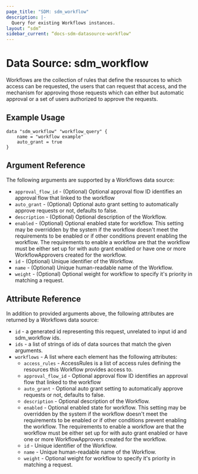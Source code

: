 ```yaml
---
page_title: "SDM: sdm_workflow"
description: |-
  Query for existing Workflows instances.
layout: “sdm”
sidebar_current: “docs-sdm-datasource-workflow"
---
```

# Data Source: sdm_workflow

Workflows are the collection of rules that define the resources to which access can be requested,
 the users that can request that access, and the mechanism for approving those requests which can either
 but automatic approval or a set of users authorized to approve the requests.
## Example Usage

```hcl
data "sdm_workflow" "workflow_query" {
    name = "workflow example"
    auto_grant = true
}
```
## Argument Reference
The following arguments are supported by a Workflows data source:
* `approval_flow_id` - (Optional) Optional approval flow ID identifies an approval flow that linked to the workflow
* `auto_grant` - (Optional) Optional auto grant setting to automatically approve requests or not, defaults to false.
* `description` - (Optional) Optional description of the Workflow.
* `enabled` - (Optional) Optional enabled state for workflow. This setting may be overridden by the system if the workflow doesn't meet the requirements to be enabled or if other conditions prevent enabling the workflow. The requirements to enable a workflow are that the workflow must be either set up for with auto grant enabled or have one or more WorkflowApprovers created for the workflow.
* `id` - (Optional) Unique identifier of the Workflow.
* `name` - (Optional) Unique human-readable name of the Workflow.
* `weight` - (Optional) Optional weight for workflow to specify it's priority in matching a request.
## Attribute Reference
In addition to provided arguments above, the following attributes are returned by a Workflows data source:
* `id` - a generated id representing this request, unrelated to input id and sdm_workflow ids.
* `ids` - a list of strings of ids of data sources that match the given arguments.
* `workflows` - A list where each element has the following attributes:
	* `access_rules` - AccessRules is a list of access rules defining the resources this Workflow provides access to.
	* `approval_flow_id` - Optional approval flow ID identifies an approval flow that linked to the workflow
	* `auto_grant` - Optional auto grant setting to automatically approve requests or not, defaults to false.
	* `description` - Optional description of the Workflow.
	* `enabled` - Optional enabled state for workflow. This setting may be overridden by the system if the workflow doesn't meet the requirements to be enabled or if other conditions prevent enabling the workflow. The requirements to enable a workflow are that the workflow must be either set up for with auto grant enabled or have one or more WorkflowApprovers created for the workflow.
	* `id` - Unique identifier of the Workflow.
	* `name` - Unique human-readable name of the Workflow.
	* `weight` - Optional weight for workflow to specify it's priority in matching a request.
